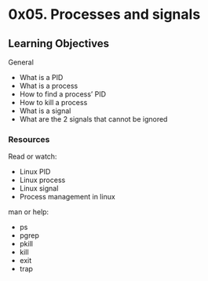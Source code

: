 # 0x05. Processes and signals

## Learning Objectives
General
+ What is a PID
+ What is a process
+ How to find a process’ PID
+ How to kill a process
+ What is a signal
+ What are the 2 signals that cannot be ignored

### Resources
Read or watch:

+ Linux PID
+ Linux process
+ Linux signal
+ Process management in linux

man or help:
+ ps
+ pgrep
+ pkill
+ kill
+ exit
+ trap


